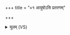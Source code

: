 +++
title = "०१ आयुषोऽसि प्रतरणम्"

+++
<details><summary>मूलम् (VS)</summary>

आयु॑षोऽसि प्र॒तर॑णं॒ विप्रं॑ भेष॒जमु॑च्यसे।  
तदा॑ञ्जन॒ त्वं श॑न्ताते॒ शमापो॒ अभ॑यं कृतम् ॥
</details>